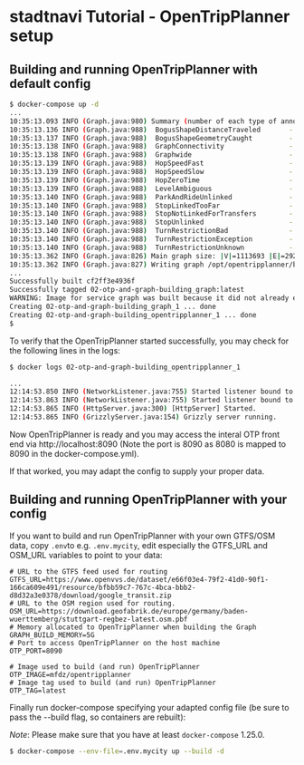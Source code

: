 # stadtnavi Tutorial - OpenTripPlanner setup

## Building and running OpenTripPlanner with default config

```sh
$ docker-compose up -d
...
10:35:13.093 INFO (Graph.java:980) Summary (number of each type of annotation):
10:35:13.136 INFO (Graph.java:988) 	BogusShapeDistanceTraveled       -      866
10:35:13.137 INFO (Graph.java:988) 	BogusShapeGeometryCaught         -       99
10:35:13.138 INFO (Graph.java:988) 	GraphConnectivity                -     7037
10:35:13.138 INFO (Graph.java:988) 	Graphwide                        -        1
10:35:13.139 INFO (Graph.java:988) 	HopSpeedFast                     -    23461
10:35:13.139 INFO (Graph.java:988) 	HopSpeedSlow                     -       39
10:35:13.139 INFO (Graph.java:988) 	HopZeroTime                      -    33549
10:35:13.139 INFO (Graph.java:988) 	LevelAmbiguous                   -      753
10:35:13.140 INFO (Graph.java:988) 	ParkAndRideUnlinked              -       12
10:35:13.140 INFO (Graph.java:988) 	StopLinkedTooFar                 -      191
10:35:13.140 INFO (Graph.java:988) 	StopNotLinkedForTransfers        -      643
10:35:13.140 INFO (Graph.java:988) 	StopUnlinked                     -      573
10:35:13.140 INFO (Graph.java:988) 	TurnRestrictionBad               -      496
10:35:13.140 INFO (Graph.java:988) 	TurnRestrictionException         -      106
10:35:13.140 INFO (Graph.java:988) 	TurnRestrictionUnknown           -       59
10:35:13.362 INFO (Graph.java:826) Main graph size: |V|=1113693 |E|=2926193
10:35:13.362 INFO (Graph.java:827) Writing graph /opt/opentripplanner/build/default/Graph.obj ...
...
Successfully built cf2ff3e4936f
Successfully tagged 02-otp-and-graph-building_graph:latest
WARNING: Image for service graph was built because it did not already exist. To rebuild this image you must use `docker-compose build` or `docker-compose up --build`.
Creating 02-otp-and-graph-building_graph_1 ... done
Creating 02-otp-and-graph-building_opentripplanner_1 ... done
$
```

To verify that the OpenTripPlanner started successfully, you may check for the following lines in the logs:
```sh
$ docker logs 02-otp-and-graph-building_opentripplanner_1

...
12:14:53.850 INFO (NetworkListener.java:755) Started listener bound to [0.0.0.0:8080]
12:14:53.863 INFO (NetworkListener.java:755) Started listener bound to [0.0.0.0:8081]
12:14:53.865 INFO (HttpServer.java:300) [HttpServer] Started.
12:14:53.865 INFO (GrizzlyServer.java:154) Grizzly server running.
```

Now OpenTripPlanner is ready and you may access the interal OTP front end via http://localhost:8090 (Note the port is 8090 as 8080 is mapped to 8090 in the docker-compose.yml).

If that worked, you may adapt the config to supply your proper data.

## Building and running OpenTripPlanner with your config

If you want to build and run OpenTripPlanner with your own GTFS/OSM data, copy `.env`to e.g. `.env.mycity`, edit especially the GTFS_URL and OSM_URL variables to point to your data:

```
# URL to the GTFS feed used for routing
GTFS_URL=https://www.openvvs.de/dataset/e66f03e4-79f2-41d0-90f1-166ca609e491/resource/bfbb59c7-767c-4bca-bbb2-d8d32a3e0378/download/google_transit.zip
# URL to the OSM region used for routing.
OSM_URL=https://download.geofabrik.de/europe/germany/baden-wuerttemberg/stuttgart-regbez-latest.osm.pbf
# Memory allocated to OpenTripPlanner when building the Graph
GRAPH_BUILD_MEMORY=5G
# Port to access OpenTripPlanner on the host machine
OTP_PORT=8090

# Image used to build (and run) OpenTripPlanner
OTP_IMAGE=mfdz/opentripplanner
# Image tag used to build (and run) OpenTripPlanner
OTP_TAG=latest
```

Finally run docker-compose specifying your adapted config file (be sure to pass the --build flag, so containers are rebuilt):

*Note*: Please make sure that you have at least `docker-compose` 1.25.0. 

```sh
$ docker-compose --env-file=.env.mycity up --build -d
```
